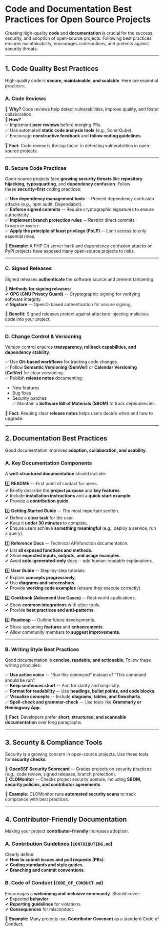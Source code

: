 **Code and Documentation Best Practices for Open Source Projects**
==================================================================

Creating high-quality **code** and **documentation** is crucial for the success, security, and adoption of open-source projects. Following best practices ensures maintainability, encourages contributions, and protects against security threats.

* * * * *

**1\. Code Quality Best Practices**
-----------------------------------

High-quality code is **secure, maintainable, and scalable**. Here are essential practices:

### **A. Code Reviews**

🔹 **Why?** Code reviews help detect vulnerabilities, improve quality, and foster collaboration.\
🔹 **How?**\
✅ Implement **peer reviews** before merging PRs.\
✅ Use automated **static code analysis tools** (e.g., SonarQube).\
✅ Encourage **constructive feedback** and **follow coding guidelines**.

📌 **Fact:** Code review is the top factor in detecting vulnerabilities in open-source projects.

* * * * *

### **B. Secure Code Practices**

Open-source projects face **growing security threats** like **repository hijacking**, **typosquatting**, and **dependency confusion**. Follow these **security-first** coding practices:

✅ **Use dependency management tools** -- Prevent dependency confusion attacks (e.g., npm audit, Dependabot).\
✅ **Enforce signed commits** -- Require cryptographic signatures to ensure authenticity.\
✅ **Implement branch protection rules** -- Restrict direct commits to `main` or `master`.\
✅ **Apply the principle of least privilege (PoLP)** -- Limit access to only essential roles.

📌 **Example:** A PHP Git server hack and dependency confusion attacks on PyPI projects have exposed many open-source projects to risks.

* * * * *

### **C. Signed Releases**

Signed releases **authenticate** the software source and prevent tampering.

🔹 **Methods for signing releases:**\
✔ **GPG (GNU Privacy Guard)** -- Cryptographic signing for verifying software integrity.\
✔ **Sigstore** -- OpenID-based authentication for secure signing.

📌 **Benefit:** Signed releases protect against attackers injecting malicious code into your project.

* * * * *

### **D. Change Control & Versioning**

Version control ensures **transparency, rollback capabilities, and dependency stability**.

✅ Use **Git-based workflows** for tracking code changes.\
✅ Follow **Semantic Versioning (SemVer)** or **Calendar Versioning (CalVer)** for clear versioning.\
✅ Publish **release notes** documenting:

-   New features
-   Bug fixes
-   Security patches\
    ✅ Maintain a **Software Bill of Materials (SBOM)** to track dependencies.

📌 **Fact:** Keeping clear **release notes** helps users decide when and how to upgrade.

* * * * *

**2\. Documentation Best Practices**
------------------------------------

Good documentation improves **adoption, collaboration, and usability**.

### **A. Key Documentation Components**

A **well-structured documentation** should include:

1️⃣ **README** -- First point of contact for users.\
✔ Briefly describe the **project purpose** and **key features**.\
✔ Include **installation instructions** and a **quick-start example**.\
✔ Provide a **contribution guide**.

2️⃣ **Getting Started Guide** -- The most important section.\
✔ Define a **clear task** for the user.\
✔ Keep it **under 30 minutes** to complete.\
✔ Ensure users achieve **something meaningful** (e.g., deploy a service, run a query).

3️⃣ **Reference Docs** -- Technical API/function documentation.\
✔ List **all exposed functions and methods**.\
✔ Show **expected inputs, outputs, and usage examples**.\
✔ Avoid **auto-generated-only** docs---add human-readable explanations.

4️⃣ **User Guide** -- Step-by-step tutorials.\
✔ Explain **concepts progressively**.\
✔ Use **diagrams and screenshots**.\
✔ Provide **working code examples** (ensure they execute correctly).

5️⃣ **Cookbook (Advanced Use Cases)** -- Real-world applications.\
✔ Show **common integrations** with other tools.\
✔ Provide **best practices and anti-patterns**.

6️⃣ **Roadmap** -- Outline future developments.\
✔ Share upcoming **features** and **enhancements**.\
✔ Allow community members to **suggest improvements**.

* * * * *

### **B. Writing Style Best Practices**

Good documentation is **concise, readable, and actionable**. Follow these writing principles:

✅ **Use active voice** -- "Run this command" instead of "This command should be run".\
✅ **Keep sentences short** -- Aim for clarity and simplicity.\
✅ **Format for readability** -- Use **headings, bullet points, and code blocks**.\
✅ **Visualize concepts** -- Include **diagrams, tables, and flowcharts**.\
✅ **Spell-check and grammar-check** -- Use tools like **Grammarly or Hemingway App**.

📌 **Fact:** Developers prefer **short, structured, and scannable documentation** over long paragraphs.

* * * * *

**3\. Security & Compliance Tools**
-----------------------------------

Security is a growing concern in open-source projects. Use these tools for **security checks**:

🔹 **OpenSSF Security Scorecard** -- Grades projects on security practices (e.g., code review, signed releases, branch protection).\
🔹 **CLOMonitor** -- Checks project security posture, including **SBOM, security policies, and contributor agreements**.

📌 **Example:** CLOMonitor runs **automated security scans** to track compliance with best practices.

* * * * *

**4\. Contributor-Friendly Documentation**
------------------------------------------

Making your project **contributor-friendly** increases adoption.

### **A. Contribution Guidelines (`CONTRIBUTING.md`)**

Clearly define:\
✔ **How to submit issues and pull requests (PRs)**.\
✔ **Coding standards and style guides**.\
✔ **Branching and commit conventions**.

### **B. Code of Conduct (`CODE_OF_CONDUCT.md`)**

Encourages a **welcoming and inclusive community**. Should cover:\
✔ Expected **behavior**.\
✔ **Reporting guidelines** for violations.\
✔ **Consequences** for misconduct.

📌 **Example:** Many projects use **Contributor Covenant** as a standard Code of Conduct.
